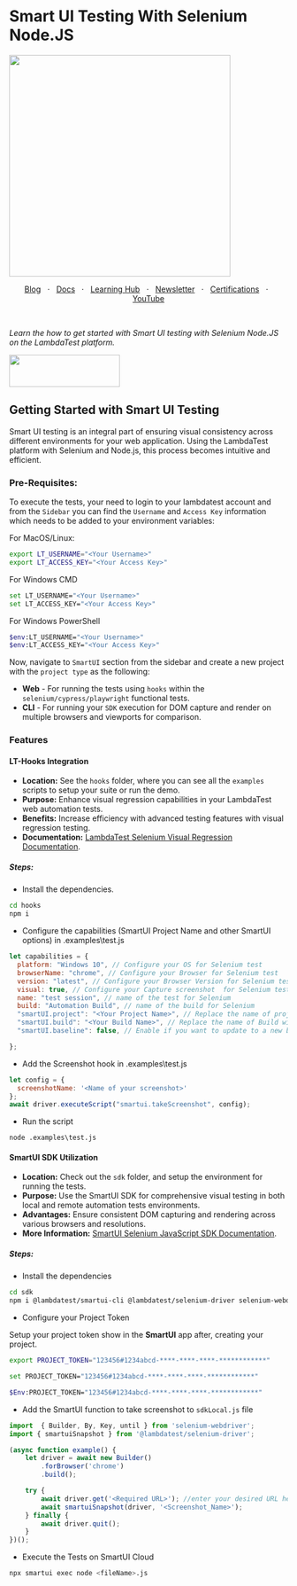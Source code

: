 <h1>Smart UI Testing With Selenium Node.JS</h1>



<img height="400" src="https://user-images.githubusercontent.com/126776938/232535511-8d51cf1b-1a33-48fc-825c-b13e7a9ec388.png"> 


<p align="center">
  <a href="https://www.lambdatest.com/blog/?utm_source=github&utm_medium=repo&utm_campaign=playwright-sample" target="_bank">Blog</a>
  &nbsp; &#8901; &nbsp;
  <a href="https://www.lambdatest.com/support/docs/?utm_source=github&utm_medium=repo&utm_campaign=playwright-sample" target="_bank">Docs</a>
  &nbsp; &#8901; &nbsp;
  <a href="https://www.lambdatest.com/learning-hub/?utm_source=github&utm_medium=repo&utm_campaign=playwright-sample" target="_bank">Learning Hub</a>
  &nbsp; &#8901; &nbsp;
  <a href="https://www.lambdatest.com/newsletter/?utm_source=github&utm_medium=repo&utm_campaign=playwright-sample" target="_bank">Newsletter</a>
  &nbsp; &#8901; &nbsp;
  <a href="https://www.lambdatest.com/certifications/?utm_source=github&utm_medium=repo&utm_campaign=playwright-sample" target="_bank">Certifications</a>
  &nbsp; &#8901; &nbsp;
  <a href="https://www.youtube.com/c/LambdaTest" target="_bank">YouTube</a>
</p>
&emsp;
&emsp;
&emsp;

*Learn the how to get started with Smart UI testing with Selenium Node.JS on the LambdaTest platform.*


[<img height="58" width="200" src="https://user-images.githubusercontent.com/70570645/171866795-52c11b49-0728-4229-b073-4b704209ddde.png">](https://accounts.lambdatest.com/register?utm_source=github&utm_medium=repo&utm_campaign=playwright-sample)


## Getting Started with Smart UI Testing

Smart UI testing is an integral part of ensuring visual consistency across different environments for your web application. Using the LambdaTest platform with Selenium and Node.js, this process becomes intuitive and efficient.

### Pre-Requisites: 

To execute the tests, your need to login to your lambdatest account and from the `Sidebar` you can find the `Username` and `Access Key` information which needs to be added to your environment variables: 

For MacOS/Linux: 

```bash
export LT_USERNAME="<Your Username>"
export LT_ACCESS_KEY="<Your Access Key>"
```

For Windows CMD

```bash
set LT_USERNAME="<Your Username>"
set LT_ACCESS_KEY="<Your Access Key>"
```

For Windows PowerShell

```bash
$env:LT_USERNAME="<Your Username>"
$env:LT_ACCESS_KEY="<Your Access Key>"
```

Now, navigate to `SmartUI` section from the sidebar and create a new project with the `project type` as the following: 

- **Web** - For running the tests using `hooks` within the `selenium/cypress/playwright` functional tests.
- **CLI** - For running your `SDK` execution for DOM capture and render on multiple browsers and viewports for comparison.

### Features

#### LT-Hooks Integration
- **Location:** See the `hooks` folder, where you can see all the `examples` scripts to setup your suite or run the demo.  
- **Purpose:** Enhance visual regression capabilities in your LambdaTest web automation tests.
- **Benefits:** Increase efficiency with advanced testing features with visual regression testing.
- **Documentation:** [LambdaTest Selenium Visual Regression Documentation](https://www.lambdatest.com/support/docs/selenium-visual-regression/).
##### **Steps:**
- Install the dependencies.
```bash
cd hooks
npm i
```
- Configure the capabilities (SmartUI Project Name and other SmartUI options) in .examples\test.js
```javascript
let capabilities = {
  platform: "Windows 10", // Configure your OS for Selenium test
  browserName: "chrome", // Configure your Browser for Selenium test
  version: "latest", // Configure your Browser Version for Selenium test
  visual: true, // Configure your Capture screenshot  for Selenium test
  name: "test session", // name of the test for Selenium
  build: "Automation Build", // name of the build for Selenium
  "smartUI.project": "<Your Project Name>", // Replace the name of project with the new project name
  "smartUI.build": "<Your Build Name>", // Replace the name of Build with the new Build name
  "smartUI.baseline": false, // Enable if you want to update to a new baseline build

};
```
- Add the Screenshot hook in .examples\test.js
```js
let config = {
  screenshotName: '<Name of your screenshot>'
};
await driver.executeScript("smartui.takeScreenshot", config);
```
- Run the script
```
node .examples\test.js
```


#### SmartUI SDK Utilization
- **Location:** Check out the `sdk` folder, and setup the environment for running the tests. 
- **Purpose:** Use the SmartUI SDK for comprehensive visual testing in both local and remote automation tests environments.
- **Advantages:** Ensure consistent DOM capturing and rendering across various browsers and resolutions.
- **More Information:** [SmartUI Selenium JavaScript SDK Documentation](https://www.lambdatest.com/support/docs/smartui-selenium-js-sdk/).

##### Steps:
- Install the dependencies 
```bash
cd sdk
npm i @lambdatest/smartui-cli @lambdatest/selenium-driver selenium-webdriver
```
- Configure your Project Token

Setup your project token show in the **SmartUI** app after, creating your project.

<Tabs className="docs__val" groupId="language">
<TabItem value="MacOS/Linux" label="MacOS/Linux" default>

```bash
export PROJECT_TOKEN="123456#1234abcd-****-****-****-************"
```

</TabItem>
<TabItem value="Windows" label="Windows - CMD">

```bash
set PROJECT_TOKEN="123456#1234abcd-****-****-****-************"
```

</TabItem>
<TabItem value="Powershell" label="Windows-PS">

```bash
$Env:PROJECT_TOKEN="123456#1234abcd-****-****-****-************"
```
</TabItem>
</Tabs>

- Add the SmartUI function to take screenshot to `sdkLocal.js` file
```js
import  { Builder, By, Key, until } from 'selenium-webdriver';
import { smartuiSnapshot } from '@lambdatest/selenium-driver';

(async function example() {
    let driver = await new Builder()
        .forBrowser('chrome')
        .build();

    try {
        await driver.get('<Required URL>'); //enter your desired URL here
        await smartuiSnapshot(driver, '<Screenshot_Name>');
    } finally {
        await driver.quit();
    }
})();
```
- Execute the Tests on SmartUI Cloud

```bash
npx smartui exec node <fileName>.js
```
